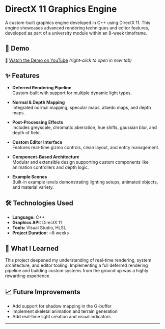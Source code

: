 # DirectX 11 Graphics Engine

A custom-built graphics engine developed in C++ using DirectX 11. This engine showcases advanced rendering techniques and editor features, developed as part of a university module within an 8-week timeframe.

## 🎥 Demo

🎥 [Watch the Demo on YouTube](https://www.youtube.com/watch?v=-3qMMHBsUJ8) *(right-click to open in new tab)*

## ✨ Features

- **Deferred Rendering Pipeline**  
  Custom-built with support for multiple dynamic light types.

- **Normal & Depth Mapping**  
  Integrated normal mapping, specular maps, albedo maps, and depth maps.

- **Post-Processing Effects**  
  Includes greyscale, chromatic aberration, hue shifts, gaussian blur, and depth of field.

- **Custom Editor Interface**  
  Features real-time gizmo controls, clean layout, and entity management.

- **Component-Based Architecture**  
  Modular and extensible design supporting custom components like animation controllers and depth logic.

- **Example Scenes**  
  Built-in example levels demonstrating lighting setups, animated objects, and material variety.

## 🛠 Technologies Used

- **Language:** C++  
- **Graphics API:** DirectX 11  
- **Tools:** Visual Studio, HLSL  
- **Project Duration:** ~8 weeks


## 🧠 What I Learned

This project deepened my understanding of real-time rendering, system architecture, and editor tooling. Implementing a full deferred rendering pipeline and building custom systems from the ground up was a highly rewarding experience.

## 📈 Future Improvements

- Add support for shadow mapping in the G-buffer
- Implement skeletal animation and terrain generation
- Add real-time light creation and visual indicators

---

